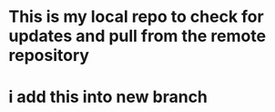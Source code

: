 # This is my local repo to check for updates and pull from the remote repository
# i add this into new branch